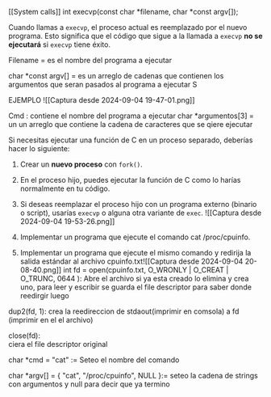 [[System calls]]
int execvp(const char *filename, char *const argv[]);

Cuando llamas a `execvp`, el proceso actual es reemplazado por el nuevo programa. Esto significa que el código que sigue a la llamada a `execvp` **no se ejecutará** si `execvp` tiene éxito.


Filename  = es el nombre del programa a ejecutar

char *const argv[] = es un arreglo de cadenas que contienen los argumentos que seran pasados al programa a ejecutar S


EJEMPLO 
![[Captura desde 2024-09-04 19-47-01.png]]

Cmd : contiene el nombre del programa a ejecutar
char *argumentos[3] = un un arreglo que contiene la cadena de caracteres que se qiere ejecutar

Si necesitas ejecutar una función de C en un proceso separado, deberías hacer lo siguiente:

1. Crear un **nuevo proceso** con `fork()`.
2. En el proceso hijo, puedes ejecutar la función de C como lo harías normalmente en tu código.
3. Si deseas reemplazar el proceso hijo con un programa externo (binario o script), usarías `execvp` o alguna otra variante de `exec`.
![[Captura desde 2024-09-04 19-53-26.png]]



1. Implementar un programa que ejecute el comando
	cat /proc/cpuinfo.

2. Implementar un programa que ejecute el mismo comando y redirija la salida estándar al archivo cpuinfo.txt![[Captura desde 2024-09-04 20-08-40.png]]
int fd = open(cpuinfo.txt, O_WRONLY | O_CREAT | O_TRUNC, 0644 ):
Abre el archivo si ya esta creado lo elimina y crea uno, para leer y escribir
 se guarda el file descriptor para saber donde reedirgir luego




dup2(fd, 1):
crea la reedireccion de stdaout(imprimir en comsola) a fd (imprimir en el el archivo)


close(fd):        
 ciera el file descriptor original


  

char *cmd = "cat" := Seteo el nombre del comando

char *argv[] = { "cat", "/proc/cpuinfo", NULL }:=
 seteo la cadena de strings con argumentos y null para decir que ya termino